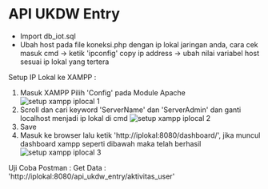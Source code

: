 # API UKDW Entry

- Import db_iot.sql
- Ubah host pada file koneksi.php dengan ip lokal jaringan anda, cara cek
  masuk cmd -> ketik 'ipconfig' copy ip address -> ubah nilai variabel host sesuai ip lokal yang tertera
  
Setup IP Lokal ke XAMPP :
1. Masuk XAMPP Pilih 'Config' pada Module Apache
![setup xampp iplocal 1](https://user-images.githubusercontent.com/69253132/205445812-a276d6ea-697b-4bbb-9a44-ea653c06967d.png)
2. Scroll dan cari keyword 'ServerName' dan 'ServerAdmin' dan ganti localhost menjadi ip lokal di cmd
![setup xampp iplocal 2](https://user-images.githubusercontent.com/69253132/205446148-985c9793-c1ea-4d5d-9eec-880757937e70.png)
3. Save
4. Masuk ke browser lalu ketik 'http://iplokal:8080/dashboard/', jika muncul dashboard xampp seperti dibawah maka telah berhasil
![setup xampp iplocal 3](https://user-images.githubusercontent.com/69253132/205446384-50904caa-8965-4b31-868d-7ec3f377cc4c.png)

Uji Coba Postman :
Get Data : 'http://iplokal:8080/api_ukdw_entry/aktivitas_user'

